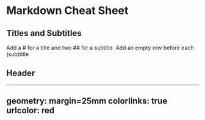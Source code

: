 # Markdown Cheat Sheet

## Titles and Subtitles
Add a # for a title and two ## for a subtitle. Add an empty row before each (sub)title

## Header
---
geometry: margin=25mm
colorlinks: true
urlcolor: red
---